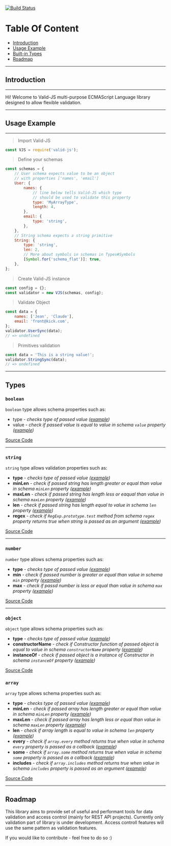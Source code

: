 [![Build Status](https://travis-ci.org/krnik/valid-js.svg?branch=master)](https://travis-ci.org/krnik/valid-js)
# Table Of Content
- [Introduction](#introduction)
- [Usage Example](#usage-example)
- [Built-in Types](#types)
- [Roadmap](#roadmap)
***
## Introduction
***
Hi! Welcome to Valid-JS multi-purpose ECMAScript Language library designed to allow flexible validation.
***
## Usage Example
***
> Import Valid-JS
```javascript
const VJS = require('valid-js');
```
> Define your schemas
```javascript
const schemas = {
    // User schema expects value to be an object
    // with properties ['names', 'email']
    User: {
        names: {
            // line below tells Valid-JS which type
            // should be used to validate this property
            type: 'MyArrayType',
            length: 4,
        },
        email: {
            type: 'string',
        },
    },
    // String schema expects a string primitive
    String: {
        type: 'string',
        len: 2,
        // More about symbols in schemas in Types#Symbols
        [Symbol.for('schema_flat')]: true,
    },
};
```
> Create Valid-JS instance
```javascript
const config = {};
const validator = new VJS(schemas, config);
```
> Validate Object
```javascript
const data = {
    names: ['Jean', 'Claude'],
    email: 'front@kick.com',
};
validator.UserSync(data);
// => undefined
```
> Primitives validation
```javascript
const data = 'This is a string value!';
validator.StringSync(data);
// => undefined
```
***
## Types
### **`boolean`**
`boolean` type allows schema properties such as:
- type - *checks type of passed value ([example](../../wiki/Types-examples#boolean-type-example))*
- value - *check if passed value is equal to value in schema `value` property ([example](../../wiki/Types-examples#boolean-value-example))*

[Source Code](src/types/Boolean.ts)
***
### **`string`**
`string` type allows validation properties such as:
- **type** - *checks type of passed value ([example](../../wiki/Types-examples#string-type-example))*
- **minLen** - *check if passed string has length greater or equal than value in schema `minLen` property ([example](../../wiki/Types-examples#string-minLen-example))*
- **maxLen** - *check if passed string has length less or eaqual than value in schema `maxLen` property ([example](../../wiki/Types-examples#string-maxLen-example))*
- **len** - *check if passed string has length equal to value in schema `len` property ([example](../../wiki/Types-examples#string-len-example))*
- **regex** - *check if `RegExp.prototype.test` method from schema `regex` property returns true when string is passed as an argument ([example](../../wiki/Types-examples#string-regex-example))*

[Source Code](src/types/String.ts)
***
### **`number`**
`number` type allows schema properties such as:
- **type** - *checks type of passed value ([example](../../wiki/Types-examples#number-type-example))*
- **min** - *check if passed number is greater or equal than value in schema `min` property ([example](../../wiki/Types-examples#number-min-example))*
- **max** - *check if passd number is less or equal than value in schema `max` property ([example](../../wiki/Types-examples#number-max-example))*

[Source Code](src/types/Number.ts)
***
### **`object`**
`object` type allows schema properties such as:
- **type** - *checks type of passed value ([example](../../wiki/Types-examples#object-type-example))*
- **constructorName** - *check if Constructor function of passed object is equal to value in schema `constructorName` property ([example](../../wiki/Types-examples#object-constructorName-example))*
- **instanceOf** - *check if passed object is a instance of Constructor in schema `instanceOf` property ([example](../../wiki/Types-examples#object-instanceOf-example))*

[Source Code](src/types/Object.ts)
### **`array`**
`array` type allows schema properties such as:
- **type** - *checks type of passed value ([example](../../wiki/Types-examples#array-type-example))*
- **minLen** - *check if passed array has length greater or equal than value in schema `minLen` property ([example](../../wiki/Types-examples#array-minLen-example))*
- **maxLen** - *check if passed array has length less or equal than value in schema `maxLen` property ([example](../../wiki/Types-examples#array-maxLen-example))*
- **len** - *check if array length is equal to value in schema `len` property ([example](../../wiki/Types-examples#array-len-example))*
- **every** - *check if `array.every` method returns true when value in schema `every` property is passed as a callback ([example](../../wiki/Types-examples#array-every-example))*
- **some** - *check if `array.some` method returns true when value in schema `some` property is passed as a callback ([example](../../wiki/Types-examples#array-some-example))*
- **includes** - *check if `array.includes` method returns true when value in schema `includes` property is passed as an argument ([example](../../wiki/Types-examples#array-includes-example))*

[Source Code](src/types/Array.ts)
***
## Roadmap
This library aims to provide set of useful and performant tools for data validation and access control (mainly for REST API projects).
Currently only validation part of library is under development. Access controll features will use the same pattern as validation features.

If you would like to contribute - feel free to do so :)
